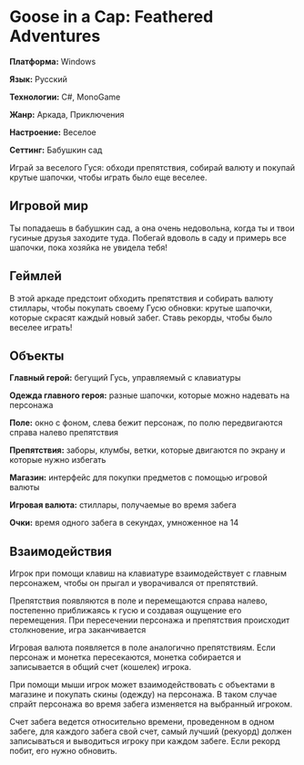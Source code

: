 # Goose in a Cap: Feathered Adventures
**Платформа:** Windows

**Язык:** Русский

**Технологии:** C#, MonoGame

**Жанр:** Аркада, Приключения

**Настроение:** Веселое

**Сеттинг:** Бабушкин сад

Играй за веселого Гуся: обходи препятствия, собирай валюту и покупай крутые шапочки, чтобы играть было еще веселее.

## Игровой мир

Ты попадаешь в бабушкин сад, а она очень недовольна, когда ты и твои гусиные друзья заходите туда. Побегай вдоволь в саду и примерь все шапочки, пока хозяйка не увидела тебя!

## Геймлей

В этой аркаде предстоит обходить препятствия и собирать валюту стиллары, чтобы покупать своему Гусю обновки: крутые шапочки, которые скрасят каждый новый забег. Ставь рекорды, чтобы было веселее играть!
## Объекты

**Главный герой:** бегущий Гусь, управляемый с клавиатуры

**Одежда главного героя:** разные шапочки, которые можно надевать на персонажа

**Поле:** окно с фоном, слева бежит персонаж, по полю передвигаются справа налево препятствия

**Препятствия:** заборы, клумбы, ветки, которые двигаются по экрану и которые нужно избегать

**Магазин:** интерфейс для покупки предметов с помощью игровой валюты

**Игровая валюта:** стиллары, получаемые во время забега

**Очки:** время одного забега в секундах, умноженное на 14

## Взаимодействия

Игрок при помощи клавиш на клавиатуре взаимодействует с главным персонажем, чтобы он прыгал и уворачивался от препятствий.

Препятствия появляются в поле и перемещаются справа налево, постепенно приближаясь к гусю и создавая ощущение его перемещения. При пересечении персонажа и препятствия происходит столкновение, игра заканчивается

Игровая валюта появляется в поле аналогично препятствиям. Если персонаж и монетка пересекаются, монетка собирается и записывается в общий счет (кошелек) игрока.

При помощи мыши игрок может взаимодействовать с объектами в магазине и покупать скины (одежду) на персонажа. В таком случае спрайт персонажа во время забега изменяется на выбранный игроком.

Счет забега ведется относительно времени, проведенном в одном забеге, для каждого забега свой счет, самый лучший (рекуорд) должен записываться и выводиться игроку при каждом забеге. Если рекорд побит, его нужно обновить.
